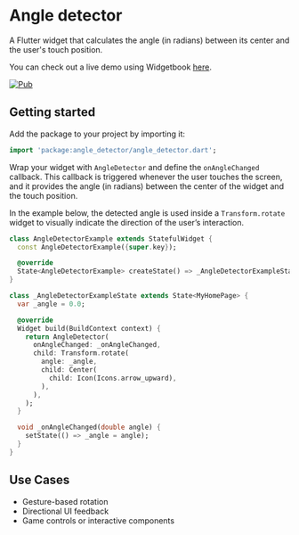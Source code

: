 # Angle detector

A Flutter widget that calculates the angle (in radians) between its center and the user's touch
position.

You can check out a live demo using Widgetbook [here](https://adbonnin.github.io/flutter_angle_detector).

[![Pub](https://img.shields.io/pub/v/angle_detector.svg)](https://pub.dartlang.org/packages/angle_detector)

## Getting started

Add the package to your project by importing it:

```dart
import 'package:angle_detector/angle_detector.dart';
```

Wrap your widget with `AngleDetector` and define the `onAngleChanged` callback. This callback is
triggered whenever the user touches the screen, and it provides the angle (in radians) between the
center of the widget and the touch position.

In the example below, the detected angle is used inside a `Transform.rotate` widget to visually
indicate the direction of the user’s interaction.

```dart
class AngleDetectorExample extends StatefulWidget {
  const AngleDetectorExample({super.key});

  @override
  State<AngleDetectorExample> createState() => _AngleDetectorExampleState();
}

class _AngleDetectorExampleState extends State<MyHomePage> {
  var _angle = 0.0;

  @override
  Widget build(BuildContext context) {
    return AngleDetector(
      onAngleChanged: _onAngleChanged,
      child: Transform.rotate(
        angle: _angle,
        child: Center(
          child: Icon(Icons.arrow_upward),
        ),
      ),
    );
  }

  void _onAngleChanged(double angle) {
    setState(() => _angle = angle);
  }
}
```

## Use Cases

- Gesture-based rotation
- Directional UI feedback
- Game controls or interactive components
